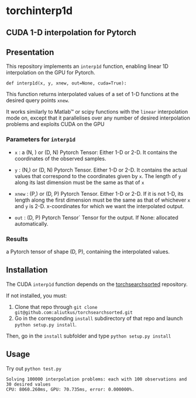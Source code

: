 # torchinterp1d
## CUDA 1-D interpolation for Pytorch

## Presentation

This repository implements an `interp1d` function, enabling
linear 1D interpolation on the GPU for Pytorch.

```
def interp1d(x, y, xnew, out=None, cuda=True):
```

This function returns interpolated values of a set of 1-D functions at the desired query points `xnew`.

It works similarly to Matlab™ or scipy functions with
the `linear` interpolation mode on, except that it parallelises over any number of desired interpolation problems and exploits CUDA on the GPU

### Parameters for `interp1d`

* `x` : a (N, ) or (D, N) Pytorch Tensor:
Either 1-D or 2-D. It contains the coordinates of the observed samples.

* `y` : (N,) or (D, N) Pytorch Tensor.
Either 1-D or 2-D. It contains the actual values that correspond to the coordinates given by `x`.
The length of `y` along its last dimension must be the same as that of `x`

* `xnew` : (P,) or (D, P) Pytorch Tensor.
Either 1-D or 2-D. If it is not 1-D, its length along the first dimension must be the same as that of whichever `x` and `y` is 2-D. x-coordinates for which we want the interpolated output.

* `out` : (D, P) Pytorch Tensor`
        Tensor for the output. If None: allocated automatically.
        
### Results

a Pytorch tensor of shape (D, P), containing the interpolated values.

## Installation

The CUDA `interp1d` function depends on the [torchsearchsorted](https://github.com/aliutkus/torchsearchsorted) repository.

If not installed, you must:
1. Clone that repo through `git clone git@github.com:aliutkus/torchsearchsorted.git`
2. Go in the corresponding `install` subdirectory of that repo and launch `python setup.py install`.


Then, go in the `install` subfolder and type `python setup.py install`

## Usage

Try out `python test.py`
```
Solving 100000 interpolation problems: each with 100 observations and 30 desired values
CPU: 8060.260ms, GPU: 70.735ms, error: 0.000000%.
```
